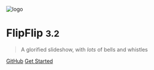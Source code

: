 ![logo](doc_images/flipflip_logo.png)

# FlipFlip <small>3.2</small>

> A glorified slideshow, with _lots_ of bells and whistles


[GitHub](https://github.com/regtemp8/flipflip/)
[Get Started](#flipflip)  